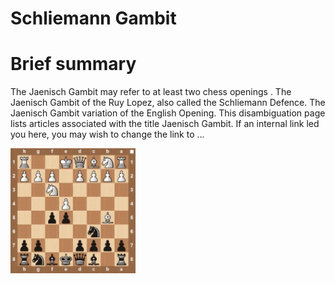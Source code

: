 
Schliemann Gambit
=================

# Brief summary


The Jaenisch Gambit may refer to at least two chess openings . The Jaenisch Gambit of the Ruy Lopez, also called the Schliemann Defence. The Jaenisch Gambit variation of the English Opening. This disambiguation page lists articles associated with the title Jaenisch Gambit. If an internal link led you here, you may wish to change the link to ...

<img src="../img/Schliemann Gambit.jpg" width="200"/>